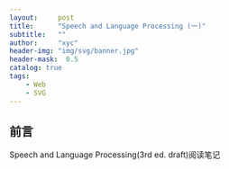 ```yaml
---
layout:     post
title:      "Speech and Language Processing (一)"
subtitle:   ""
author:     "xyc"
header-img: "img/svg/banner.jpg"
header-mask:  0.5
catalog: true
tags:
    - Web
    - SVG
---
```

## 前言
Speech and Language Processing(3rd ed. draft)阅读笔记
